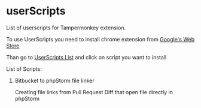 # userScripts

List of userscripts for Tampermonkey extension.

To use UserScripts you need to install chrome extension from [Google's Web Store](https://chrome.google.com/webstore/detail/tampermonkey/dhdgffkkebhmkfjojejmpbldmpobfkfo?hl=ru)

Than go to [UserScripts List](https://asshumski.github.io/userScripts/index.html) and click on script you want to install


List of Scripts:

1. 	Bitbucket to phpStorm file linker 

	Creating file links from Pull Request Diff that open file directly in phpStorm 
